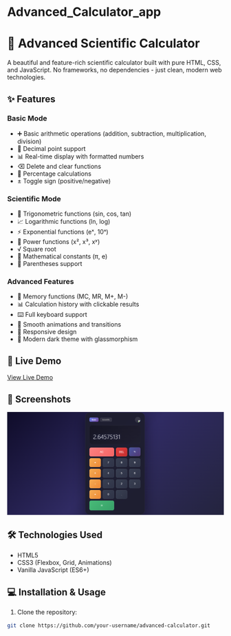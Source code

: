 # Advanced_Calculator_app
# 🧮 Advanced Scientific Calculator

A beautiful and feature-rich scientific calculator built with pure HTML, CSS, and JavaScript. No frameworks, no dependencies - just clean, modern web technologies.

## ✨ Features

### Basic Mode
- ➕ Basic arithmetic operations (addition, subtraction, multiplication, division)
- 🔢 Decimal point support
- 📊 Real-time display with formatted numbers
- ⌫ Delete and clear functions
- 💯 Percentage calculations
- ± Toggle sign (positive/negative)

### Scientific Mode
- 📐 Trigonometric functions (sin, cos, tan)
- 📈 Logarithmic functions (ln, log)
- ⚡ Exponential functions (eˣ, 10ˣ)
- 🔺 Power functions (x², x³, xʸ)
- √ Square root
- 🥧 Mathematical constants (π, e)
- 📝 Parentheses support

### Advanced Features
- 💾 Memory functions (MC, MR, M+, M-)
- 📊 Calculation history with clickable results
- ⌨️ Full keyboard support
- 🎨 Smooth animations and transitions
- 📱 Responsive design
- 🌙 Modern dark theme with glassmorphism

## 🚀 Live Demo

[View Live Demo](https://your-username.github.io/advanced-calculator)

## 📸 Screenshots

![Calculator Screenshot](screenshot.png)

## 🛠️ Technologies Used

- HTML5
- CSS3 (Flexbox, Grid, Animations)
- Vanilla JavaScript (ES6+)

## 💻 Installation & Usage

1. Clone the repository:
```bash
git clone https://github.com/your-username/advanced-calculator.git
